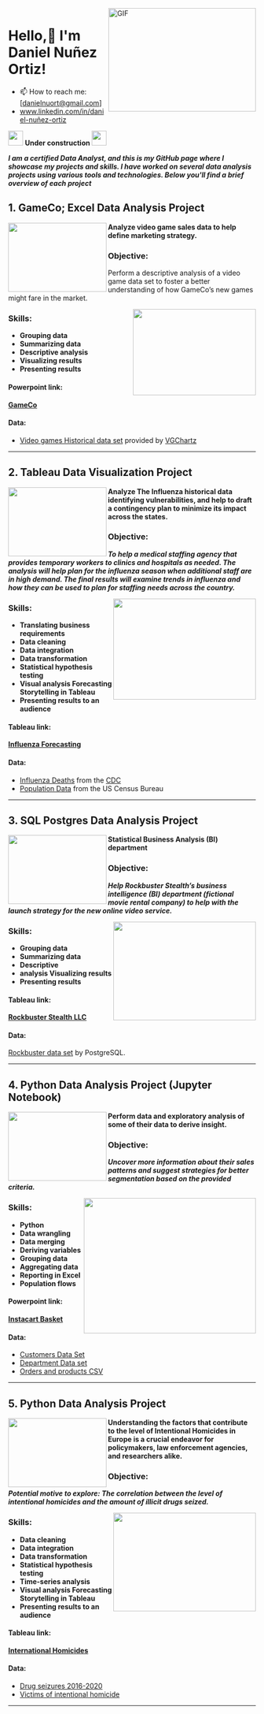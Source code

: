<img align="right" alt="GIF" src="https://github.com/DanielNuOrt/DanielNuOrt/assets/133763346/b21b0e78-e311-47aa-8bc9-0298e393897e" width="300" height="210" />

# Hello,👋 I'm Daniel Nuñez Ortiz!
- 📫 How to reach me: [danielnuort@gmail.com]
- www.linkedin.com/in/daniel-nuñez-ortiz

<img src="https://github.com/DanielNuOrt/DanielNuOrt/assets/133763346/a954f815-e8b3-4fcb-afb9-f8adb1655b83" width="30" height="30" /> **Under construction** <img src="https://github.com/DanielNuOrt/DanielNuOrt/assets/133763346/a954f815-e8b3-4fcb-afb9-f8adb1655b83" width="30" height="30" />

***I am a certified Data Analyst, and this is my GitHub page where I showcase my projects and skills. I have worked on several data analysis projects using various tools and technologies. Below you'll find a brief overview of each project***

## 1. GameCo; Excel Data Analysis Project

<img align="left" src="https://github.com/DanielNuOrt/DanielNuOrt/assets/133763346/592747df-4bcb-412c-87bc-394bbad9708b" width="200" height="140" />

**Analyze video game sales data to help define marketing strategy.**

### Objective:

Perform a descriptive analysis of a video game data set to foster a better understanding of how GameCo’s new games might fare in the market.

<img align="right" src="https://github.com/DanielNuOrt/DanielNuOrt/assets/133763346/111f3454-db64-49cc-97da-9e9c832c7d61" width="250" height="175" />

 ### Skills:

 - **Grouping data**
 - **Summarizing data**
 - **Descriptive analysis**
 - **Visualizing results**
 - **Presenting results**

#### Powerpoint link:
[**GameCo**](GameCo_FinaL_Daniel.pdf)

#### Data:

- [Video games Historical data set](https://view.officeapps.live.com/op/view.aspx?src=https%3A%2F%2Fimages.careerfoundry.com%2Fpublic%2Fcourses%2Fintro-to-data%2FE1%2Fvgsales.xlsx&wdOrigin=BROWSELINK) provided by [VGChartz](http://vgchartz.com/methodology.php])

---

## 2. Tableau Data Visualization Project

<img align="left" src="https://github.com/DanielNuOrt/DanielNuOrt/assets/133763346/d89f125c-1097-4c85-b479-3480a2874b58" width="200" height="140" />

**Analyze The Influenza historical data identifying vulnerabilities, and help to draft a contingency plan to minimize its impact across the states.**

### Objective:
***To help a medical staffing agency that provides temporary workers to clinics and hospitals as needed. The analysis will help plan for the influenza season when additional staff are in high demand. The final results will examine trends in influenza and how they can be used to plan for staffing needs across the country.***

<img align="right" src="https://github.com/DanielNuOrt/DanielNuOrt/assets/133763346/772ac8a6-c5a2-40a8-bc1d-cfc4821b9c1d" width="290" height="205" />

 ### Skills:

- **Translating business requirements** 
- **Data cleaning**
- **Data integration**
- **Data transformation**
- **Statistical hypothesis testing**
- **Visual analysis Forecasting Storytelling in Tableau** 
- **Presenting results to an audience**

#### Tableau link:

[**Influenza Forecasting**](https://public.tableau.com/app/profile/daniel7968/viz/InfluenzaAnalysis2018Forecast/Story1?publish=yes)

#### Data: 
- [Influenza Deaths](https://coach-courses-us.s3.amazonaws.com/public/courses/da_program/CDC_Influenza_Deaths_edited.xlsx) from the [CDC](https://wonder.cdc.gov/ucd-icd10.html)
- [Population Data](https://coach-courses-us.s3.amazonaws.com/public/courses/data-immersion/A1-A2_Influenza_Project/Census_Population_transformed_202101.csv) from the US Census Bureau

---

## 3. SQL Postgres Data Analysis Project

<img align="left" src="https://github.com/DanielNuOrt/DanielNuOrt/assets/133763346/642553e1-b8e7-4e2d-8ca6-3ef30e20bd8f" width="200" height="140" />

**Statistical Business Analysis (BI) department**

### Objective:

***Help Rockbuster Stealth’s business intelligence (BI) department (fictional movie rental company) to help with the launch strategy for the new online video service.***

<img align="right" src="https://github.com/DanielNuOrt/DanielNuOrt/assets/133763346/91448219-5696-42c6-bdd4-2bfd33db3fb6" width="290" height="200" />

 ### Skills:

- **Grouping data**
- **Summarizing data**
- **Descriptive**
- **analysis Visualizing results**
- **Presenting results**

#### Tableau link:
[**Rockbuster Stealth LLC**](https://public.tableau.com/app/profile/daniel7968/viz/RockbusterStealthLLCProject/Story1)

#### Data: 
[Rockbuster data set](http://www.postgresqltutorial.com/wp-content/uploads/2019/05/dvdrental.zip) by PostgreSQL.

---

## 4. Python Data Analysis Project (Jupyter Notebook)


<img align="left" src="https://github.com/DanielNuOrt/DanielNuOrt/assets/133763346/bb661c56-f836-488b-9bf9-2185b1ff27c3" width="200" height="140" />

**Perform data and exploratory analysis of some of their data to derive insight.**

### Objective:
***Uncover more information about their sales patterns and suggest strategies for better segmentation based on the provided criteria.***

<img align="right" src="https://github.com/DanielNuOrt/DanielNuOrt/assets/133763346/ec8bbb5e-dadb-4b40-bcd5-b13d5100c638" width="350" height="275" />

 ### Skills:

- **Python**
- **Data wrangling**
- **Data merging**
- **Deriving variables**
- **Grouping data**
- **Aggregating data**
- **Reporting in Excel**
- **Population flows**

#### Powerpoint link:
[**Instacart Basket**](https://github.com/DanielNuOrt/DanielNuOrt/blob/main/Instacard%20Presentation.pdf)

#### Data:
- [Customers Data Set](https://s3.amazonaws.com/coach-courses-us/public/courses/data-immersion/A4/A4_Data_Assets/customers.zip)
- [Department Data set](https://s3.amazonaws.com/coach-courses-us/public/courses/data-immersion/A4/A4_Data_Assets/4.4_departments.zip)
- [Orders and products CSV](https://s3.amazonaws.com/coach-courses-us/public/courses/data-immersion/A4/A4_Data_Assets/4.3_orders_products.zip)

---

## 5. Python Data Analysis Project

<img align="left" src="https://github.com/DanielNuOrt/DanielNuOrt/assets/133763346/ca0f7cfd-fd38-4dc5-a561-ed31d3c1ad9c" width="200" height="140" />

**Understanding the factors that contribute to the level of Intentional Homicides in Europe is a crucial endeavor for policymakers, law enforcement agencies, and researchers alike.**

### Objective:

***Potential motive to explore: The correlation between the level of intentional homicides and the amount of illicit drugs seized.***

<img align="right" src="https://github.com/DanielNuOrt/DanielNuOrt/assets/133763346/acca4b9b-8a7a-4e5e-9534-166becb05137" width="290" height="200" />

 ### Skills:

- **Data cleaning**
- **Data integration**
- **Data transformation**
- **Statistical hypothesis testing**
- **Time-series analysis**
- **Visual analysis Forecasting Storytelling in Tableau**
- **Presenting results to an audience**

#### Tableau link:
[**International Homicides**](https://public.tableau.com/app/profile/daniel7968/viz/6_7workinprogress/Story1?publish=yes)

#### Data:
- [Drug seizures 2016-2020](https://www.unodc.org/res/wdr2022/MS/Statistical%20Annex/7.1_-_Drug_seizures_2016-2020.xlsx)
- [Victims of intentional homicide](https://dataunodc.un.org/sites/dataunodc.un.org/files/data_cts_intentional_homicide.xlsx)

---

<!---
DanielNuOrt/DanielNuOrt is a ✨ special ✨ repository because its `README.md` (this file) appears on your GitHub profile.
You can click the Preview link to take a look at your changes.
--->
